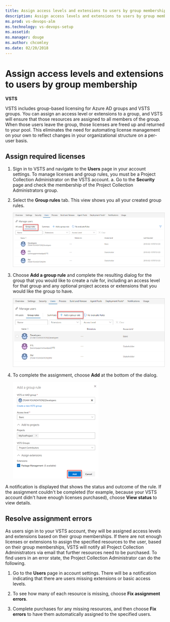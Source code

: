 ```yaml
---
title: Assign access levels and extensions to users by group membership
description: Assign access levels and extensions to users by group membership
ms.prod: vs-devops-alm
ms.technology: vs-devops-setup
ms.assetid:
ms.manager: douge
ms.author: chcomley
ms.date: 02/20/2018
---
```

[//]: # (monikerRange: 'vsts')

# Assign access levels and extensions to users by group membership

**VSTS**

VSTS includes group-based licensing for Azure AD groups and VSTS groups.
You can assign an access level or extensions to a group, and VSTS will ensure that those resources are assigned to all members of the group.
When those users leave the group, those licenses are freed up and returned to your pool.
This eliminates the need for automating license management on your own to reflect changes in your organizational structure on a per-user basis.

## Assign required licenses

1. Sign in to VSTS and navigate to the **Users** page in your account settings. To manage licenses and group rules, you must be a Project Collection Administrator on the VSTS account.
    a. Go to the **Security** page and check the membership of the Project Collection Administrators group.
2. Select the **Group rules** tab. This view shows you all your created group rules.

   ![view-group-rules](_img/manage-group-licensing/view-group-rules.PNG)

3. Choose **Add a group rule** and complete the resulting dialog for the group that you would like to create a rule for, including an access level for that group and any optional project access or extensions that you would like the group to have.

    ![choose-add-group-rule](_img/manage-group-licensing/add-a-group-rule.png)

4. To complete the assignment, choose **Add** at the bottom of the dialog.

    ![choose-add-to-add-group-rule](_img/manage-group-licensing/adding-group-rule.png)

A notification is displayed that shows the status and outcome of the rule. If the assignment couldn't be completed (for example, because your VSTS account didn't have enough licenses purchased), choose **View status** to view details.

## Resolve assignment errors

As users sign in to your VSTS account, they will be assigned access levels and extensions based on their group memberships. If there are not enough licenses or extensions to assign the specified resources to the user, based on their group memberships, VSTS will notify all Project Collection Administrators via email that further resources need to be purchased. To find users in an error state, the Project Collection Administrator can do the following.

1. Go to the **Users** page in account settings. There will be a notification indicating that there are users missing extensions or basic access levels.

2. To see how many of each resource is missing, choose **Fix assignment errors**.
3. Complete purchases for any missing resources, and then choose **Fix errors** to have them automatically assigned to the specified users.
